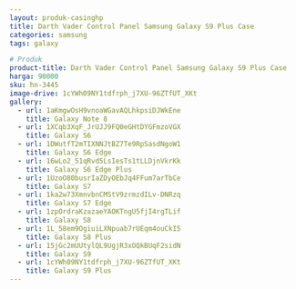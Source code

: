 ```yaml
---
layout: produk-casinghp
title: Darth Vader Control Panel Samsung Galaxy S9 Plus Case
categories: samsung
tags: galaxy

# Produk
product-title: Darth Vader Control Panel Samsung Galaxy S9 Plus Case
harga: 90000
sku: hn-3445
image-drive: 1cYWh09NY1tdfrph_j7XU-96ZTfUT_XKt
gallery:
  - url: 1aKmgwOsH9vnoaWGavAQLhkpsiDJWkEne
    title: Galaxy Note 8
  - url: 1XCqb3XqF_JrUJJ9FQ0eGHtDYGFmzoVGX
    title: Galaxy S6
  - url: 1DWutfT2mTIXNNJtBZ7Te9RpSasdNgoW1
    title: Galaxy S6 Edge
  - url: 16wLo2_51qRvd5LsIesTs1tLLDjnVkrKk
    title: Galaxy S6 Edge Plus
  - url: 1UzoO80busrIaZDyOEbJq4FFum7arTbCe
    title: Galaxy S7
  - url: 1ka2w73XmnvbnCMStV9zrmzdILv-DNRzq
    title: Galaxy S7 Edge
  - url: 1zpOrdraKzazaeYAOKTngU5fjI4rgTLif
    title: Galaxy S8
  - url: 1L_58em9OgiuiLXNpuab7rUEqm4ouCkI5
    title: Galaxy S8 Plus
  - url: 15jGc2mUUtylQL9UgjR3xOQkBUqF2sidN
    title: Galaxy S9
  - url: 1cYWh09NY1tdfrph_j7XU-96ZTfUT_XKt
    title: Galaxy S9 Plus
---
```

